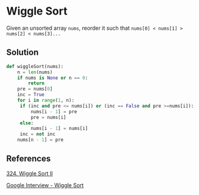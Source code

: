 # Wiggle Sort

Given an unsorted array `nums`, reorder it such that `nums[0] < nums[1] > nums[2] < nums[3]...`

## Solution

```python
def wiggleSort(nums):
    n = len(nums)
    if nums is None or n == 0:
        return
    pre = nums[0]
    inc = True
    for i in range(1, n):
     if (inc and pre <= nums[i]) or (inc == False and pre >=nums[i]):
         nums[i - 1] = pre
         pre = nums[i]
     else:
         nums[i - 1] = nums[i]
     inc = not inc
    nums[n - 1] = pre
```

## References

[324. Wiggle Sort II](https://leetcode.com/problems/wiggle-sort-ii/description/)

[Google Interview - Wiggle Sort](http://yuanhsh.iteye.com/blog/2206429)
